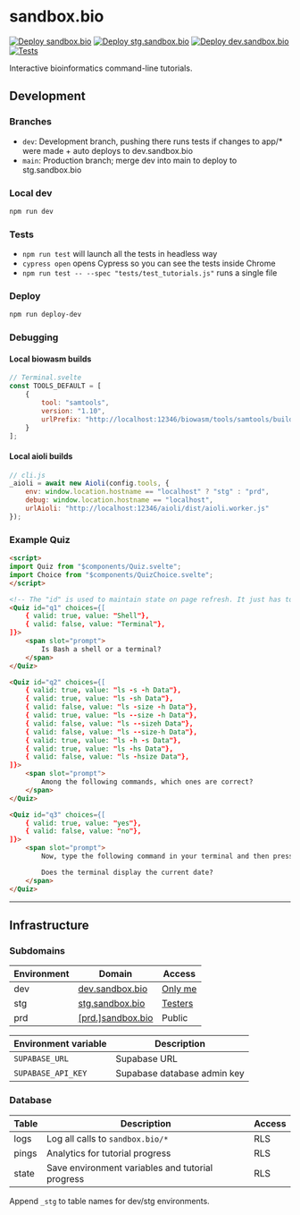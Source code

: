 # sandbox.bio

[![Deploy sandbox.bio](https://github.com/sandbox-bio/sandbox.bio/actions/workflows/deploy.yml/badge.svg)](https://github.com/sandbox-bio/sandbox.bio/actions/workflows/deploy.yml) [![Deploy stg.sandbox.bio](https://github.com/sandbox-bio/sandbox.bio/actions/workflows/deploy-stg.yml/badge.svg)](https://github.com/sandbox-bio/sandbox.bio/actions/workflows/deploy-stg.yml) [![Deploy dev.sandbox.bio](https://github.com/sandbox-bio/sandbox.bio/actions/workflows/deploy-dev.yml/badge.svg)](https://github.com/sandbox-bio/sandbox.bio/actions/workflows/deploy-dev.yml) [![Tests](https://github.com/robertaboukhalil/sandbox.bio/actions/workflows/tests.yml/badge.svg)](https://github.com/robertaboukhalil/sandbox.bio/actions/workflows/tests.yml)

Interactive bioinformatics command-line tutorials.

## Development

### Branches

- `dev`: Development branch, pushing there runs tests if changes to app/\* were made + auto deploys to dev.sandbox.bio
- `main`: Production branch; merge dev into main to deploy to stg.sandbox.bio

### Local dev

```bash
npm run dev
```

### Tests

- `npm run test` will launch all the tests in headless way
- `cypress open` opens Cypress so you can see the tests inside Chrome
- `npm run test -- --spec "tests/test_tutorials.js"` runs a single file

### Deploy

```bash
npm run deploy-dev
```

### Debugging

#### Local biowasm builds

```javascript
// Terminal.svelte
const TOOLS_DEFAULT = [
	{
		tool: "samtools",
		version: "1.10",
		urlPrefix: "http://localhost:12346/biowasm/tools/samtools/build/"
	}
];
```

#### Local aioli builds

```javascript
// cli.js
_aioli = await new Aioli(config.tools, {
	env: window.location.hostname == "localhost" ? "stg" : "prd",
	debug: window.location.hostname == "localhost",
	urlAioli: "http://localhost:12346/aioli/dist/aioli.worker.js"
});
```

### Example Quiz

```html
<script>
import Quiz from "$components/Quiz.svelte";
import Choice from "$components/QuizChoice.svelte";
</script>

<!-- The "id" is used to maintain state on page refresh. It just has to be unique within a step in a tutorial -->
<Quiz id="q1" choices={[
	{ valid: true, value: "Shell"},
	{ valid: false, value: "Terminal"},
]}>
	<span slot="prompt">
		Is Bash a shell or a terminal?
	</span>
</Quiz>

<Quiz id="q2" choices={[
	{ valid: true, value: "ls -s -h Data"},
	{ valid: true, value: "ls -sh Data"},
	{ valid: false, value: "ls -size -h Data"},
	{ valid: true, value: "ls --size -h Data"},
	{ valid: false, value: "ls --sizeh Data"},
	{ valid: false, value: "ls --size-h Data"},
	{ valid: true, value: "ls -h -s Data"},
	{ valid: true, value: "ls -hs Data"},
	{ valid: false, value: "ls -hsize Data"},
]}>
	<span slot="prompt">
		Among the following commands, which ones are correct?
	</span>
</Quiz>

<Quiz id="q3" choices={[
	{ valid: true, value: "yes"},
	{ valid: false, value: "no"},
]}>
	<span slot="prompt">
		Now, type the following command in your terminal and then press <kbd>Enter</kbd> key: `date`

		Does the terminal display the current date?
	</span>
</Quiz>
```

---

## Infrastructure

### Subdomains

| Environment | Domain                                       | Access                                                                                    |
| ----------- | -------------------------------------------- | ----------------------------------------------------------------------------------------- |
| dev         | [dev.sandbox.bio](https://dev.sandbox.bio)   | [Only me](https://dash.teams.cloudflare.com/77294754f453e7c64b6100ddcde89b84/access/apps) |
| stg         | [stg.sandbox.bio](https://stg.sandbox.bio)   | [Testers](https://dash.teams.cloudflare.com/77294754f453e7c64b6100ddcde89b84/access/apps) |
| prd         | [[prd.]sandbox.bio](https://prd.sandbox.bio) | Public                                                                                    |

| Environment variable | Description                 |
| -------------------- | --------------------------- |
| `SUPABASE_URL`       | Supabase URL                |
| `SUPABASE_API_KEY`   | Supabase database admin key |

### Database

| Table | Description                                      | Access |
| ----- | ------------------------------------------------ | ------ |
| logs  | Log all calls to `sandbox.bio/*`                 | RLS    |
| pings | Analytics for tutorial progress                  | RLS    |
| state | Save environment variables and tutorial progress | RLS    |

Append `_stg` to table names for dev/stg environments.
